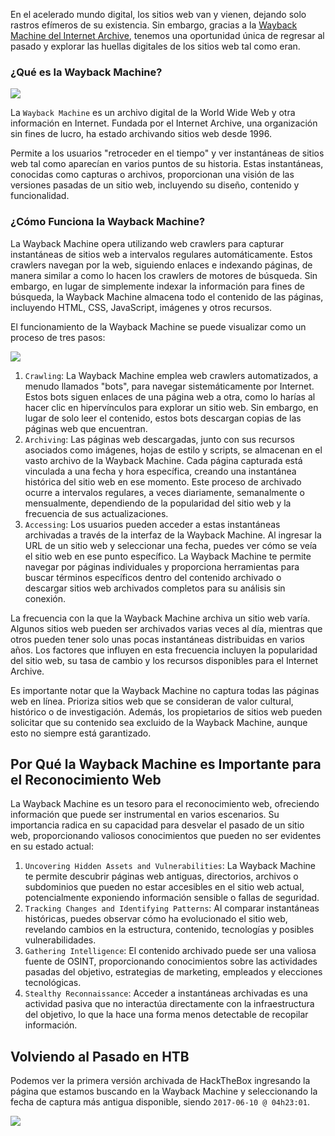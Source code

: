 En el acelerado mundo digital, los sitios web van y vienen, dejando solo rastros efímeros de su existencia. Sin embargo, gracias a la [Wayback Machine del Internet Archive](https://web.archive.org/), tenemos una oportunidad única de regresar al pasado y explorar las huellas digitales de los sitios web tal como eran.

### ¿Qué es la Wayback Machine?

![](https://academy.hackthebox.com/storage/modules/279/wayback.png)

La `Wayback Machine` es un archivo digital de la World Wide Web y otra información en Internet. Fundada por el Internet Archive, una organización sin fines de lucro, ha estado archivando sitios web desde 1996.

Permite a los usuarios "retroceder en el tiempo" y ver instantáneas de sitios web tal como aparecían en varios puntos de su historia. Estas instantáneas, conocidas como capturas o archivos, proporcionan una visión de las versiones pasadas de un sitio web, incluyendo su diseño, contenido y funcionalidad.

### ¿Cómo Funciona la Wayback Machine?

La Wayback Machine opera utilizando web crawlers para capturar instantáneas de sitios web a intervalos regulares automáticamente. Estos crawlers navegan por la web, siguiendo enlaces e indexando páginas, de manera similar a como lo hacen los crawlers de motores de búsqueda. Sin embargo, en lugar de simplemente indexar la información para fines de búsqueda, la Wayback Machine almacena todo el contenido de las páginas, incluyendo HTML, CSS, JavaScript, imágenes y otros recursos.

El funcionamiento de la Wayback Machine se puede visualizar como un proceso de tres pasos:

![](https://mermaid.ink/svg/pako:eNpNjkEOgjAQRa_SzBou0IUJ4lI3uqQsJu1IG2lLhlZjCHe3YGLc_f9m8vMW0NEQSBgYJyvOVxWarmV8jS4Mvajrgzh2DWvrnhtQ4b_t57ZrtKZ53gBU4Ik9OlMWFxWEUJAseVIgSzTIDwUqrOUPc4q3d9AgE2eqgGMeLMg7jnNpeTKY6OSwaPkfJeNS5MtXePdeP1LGQQs)

1. `Crawling`: La Wayback Machine emplea web crawlers automatizados, a menudo llamados "bots", para navegar sistemáticamente por Internet. Estos bots siguen enlaces de una página web a otra, como lo harías al hacer clic en hipervínculos para explorar un sitio web. Sin embargo, en lugar de solo leer el contenido, estos bots descargan copias de las páginas web que encuentran.
2. `Archiving`: Las páginas web descargadas, junto con sus recursos asociados como imágenes, hojas de estilo y scripts, se almacenan en el vasto archivo de la Wayback Machine. Cada página capturada está vinculada a una fecha y hora específica, creando una instantánea histórica del sitio web en ese momento. Este proceso de archivado ocurre a intervalos regulares, a veces diariamente, semanalmente o mensualmente, dependiendo de la popularidad del sitio web y la frecuencia de sus actualizaciones.
3. `Accessing`: Los usuarios pueden acceder a estas instantáneas archivadas a través de la interfaz de la Wayback Machine. Al ingresar la URL de un sitio web y seleccionar una fecha, puedes ver cómo se veía el sitio web en ese punto específico. La Wayback Machine te permite navegar por páginas individuales y proporciona herramientas para buscar términos específicos dentro del contenido archivado o descargar sitios web archivados completos para su análisis sin conexión.

La frecuencia con la que la Wayback Machine archiva un sitio web varía. Algunos sitios web pueden ser archivados varias veces al día, mientras que otros pueden tener solo unas pocas instantáneas distribuidas en varios años. Los factores que influyen en esta frecuencia incluyen la popularidad del sitio web, su tasa de cambio y los recursos disponibles para el Internet Archive.

Es importante notar que la Wayback Machine no captura todas las páginas web en línea. Prioriza sitios web que se consideran de valor cultural, histórico o de investigación. Además, los propietarios de sitios web pueden solicitar que su contenido sea excluido de la Wayback Machine, aunque esto no siempre está garantizado.

## Por Qué la Wayback Machine es Importante para el Reconocimiento Web

La Wayback Machine es un tesoro para el reconocimiento web, ofreciendo información que puede ser instrumental en varios escenarios. Su importancia radica en su capacidad para desvelar el pasado de un sitio web, proporcionando valiosos conocimientos que pueden no ser evidentes en su estado actual:

1. `Uncovering Hidden Assets and Vulnerabilities`: La Wayback Machine te permite descubrir páginas web antiguas, directorios, archivos o subdominios que pueden no estar accesibles en el sitio web actual, potencialmente exponiendo información sensible o fallas de seguridad.
2. `Tracking Changes and Identifying Patterns`: Al comparar instantáneas históricas, puedes observar cómo ha evolucionado el sitio web, revelando cambios en la estructura, contenido, tecnologías y posibles vulnerabilidades.
3. `Gathering Intelligence`: El contenido archivado puede ser una valiosa fuente de OSINT, proporcionando conocimientos sobre las actividades pasadas del objetivo, estrategias de marketing, empleados y elecciones tecnológicas.
4. `Stealthy Reconnaissance`: Acceder a instantáneas archivadas es una actividad pasiva que no interactúa directamente con la infraestructura del objetivo, lo que la hace una forma menos detectable de recopilar información.

## Volviendo al Pasado en HTB

Podemos ver la primera versión archivada de HackTheBox ingresando la página que estamos buscando en la Wayback Machine y seleccionando la fecha de captura más antigua disponible, siendo `2017-06-10 @ 04h23:01`.

![](https://academy.hackthebox.com/storage/modules/279/wayback-htb.png)